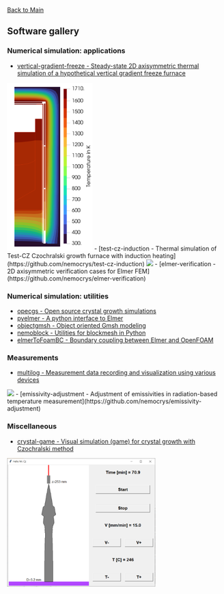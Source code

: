 
[Back to Main](https://nemocrys.github.io)

## Software gallery

### Numerical simulation: applications

- [vertical-gradient-freeze - Steady-state 2D axisymmetric thermal simulation of a hypothetical vertical gradient freeze furnace](https://github.com/nemocrys/vertical-gradient-freeze)
<img src="https://raw.githubusercontent.com/nemocrys/vertical-gradient-freeze/master/result.png" width="200">
- [test-cz-induction - Thermal simulation of Test-CZ Czochralski growth furnace with induction heating](https://github.com/nemocrys/test-cz-induction)
<img src="https://ars.els-cdn.com/content/image/1-s2.0-S002202482200238X-gr2_lrg.jpg" width="200">
- [elmer-verification - 2D axisymmetric verification cases for Elmer FEM](https://github.com/nemocrys/elmer-verification)

### Numerical simulation: utilities

- [opecgs - Open source crystal growth simulations](https://github.com/nemocrys/opencgs)
- [pyelmer - A python interface to Elmer](https://github.com/nemocrys/pyelmer)
- [objectgmsh - Object oriented Gmsh modeling](https://github.com/nemocrys/objectgmsh)
- [nemoblock - Utilities for blockmesh in Python](https://github.com/nemocrys/nemoblock)
- [elmerToFoamBC - Boundary coupling between Elmer and OpenFOAM](https://github.com/nemocrys/elmerToFoamBC)

### Measurements

- [multilog - Measurement data recording and visualization using various devices](https://github.com/nemocrys/multilog)
<img src="https://raw.githubusercontent.com/nemocrys/multilog/master/multilog.png" width="300">
- [emissivity-adjustment - Adjustment of emissivities in radiation-based temperature measurement](https://github.com/nemocrys/emissivity-adjustment)

### Miscellaneous

- [crystal-game - Visual simulation (game) for crystal growth with Czochralski method](https://github.com/nemocrys/crystal-game)
<img src="https://raw.githubusercontent.com/nemocrys/crystal-game/master/screenshot.png" height="300">
